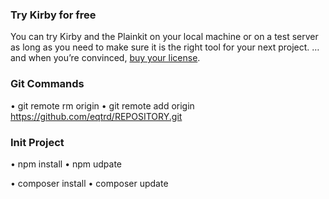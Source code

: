 
### Try Kirby for free
You can try Kirby and the Plainkit on your local machine or on a test server as long as you need to make sure it is the right tool for your next project. … and when you’re convinced, [buy your license](https://getkirby.com/buy).

### Git Commands
• git remote rm origin
• git remote add origin https://github.com/eqtrd/REPOSITORY.git

### Init Project
• npm install
• npm udpate

• composer install
• composer update